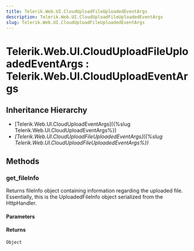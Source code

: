 ```yaml
---
title: Telerik.Web.UI.CloudUploadFileUploadedEventArgs
description: Telerik.Web.UI.CloudUploadFileUploadedEventArgs
slug: Telerik.Web.UI.CloudUploadFileUploadedEventArgs
---
```


# Telerik.Web.UI.CloudUploadFileUploadedEventArgs : Telerik.Web.UI.CloudUploadEventArgs

## Inheritance Hierarchy

* [Telerik.Web.UI.CloudUploadEventArgs]({%slug Telerik.Web.UI.CloudUploadEventArgs%})
* *[Telerik.Web.UI.CloudUploadFileUploadedEventArgs]({%slug Telerik.Web.UI.CloudUploadFileUploadedEventArgs%})*


## Methods

### get_fileInfo

Returns fileInfo object containing information regarding the uploaded file. Essentially, this is the UploadedFileInfo object serialized from the HttpHandler.

#### Parameters

#### Returns

`Object` 

